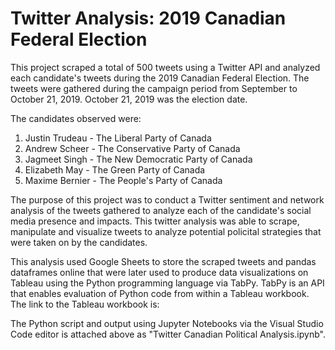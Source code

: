 # Twitter Analysis: 2019 Canadian Federal Election

This project scraped a total of 500 tweets using a Twitter API and analyzed each candidate's tweets during the 2019 Canadian Federal Election.
The tweets were gathered during the campaign period from September to October 21, 2019. October 21, 2019 was the election date.

The candidates observed were:
1. Justin Trudeau - The Liberal Party of Canada
2. Andrew Scheer - The Conservative Party of Canada
3. Jagmeet Singh - The New Democratic Party of Canada
4. Elizabeth May - The Green Party of Canada
5. Maxime Bernier - The People's Party of Canada

The purpose of this project was to conduct a Twitter sentiment and network analysis of the tweets gathered to analyze each of the candidate's social media presence and impacts.
This twitter analysis was able to scrape, manipulate and visualize tweets to analyze potential policital strategies that were taken on by the candidates.

This analysis used Google Sheets to store the scraped tweets and pandas dataframes online that were later used to produce data visualizations on Tableau using the Python programming language via TabPy.
TabPy is an API that enables evaluation of Python code from within a Tableau workbook.
The link to the Tableau workbook is:

The Python script and output using Jupyter Notebooks via the Visual Studio Code editor is attached above as "Twitter Canadian Political Analysis.ipynb".
